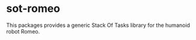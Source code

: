 sot-romeo
=========

This packages provides a generic Stack Of Tasks library for the humanoid robot Romeo.